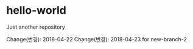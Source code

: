 # hello-world
Just another repository

Change(변경): 2018-04-22 
Change(변경): 2018-04-23 for new-branch-2